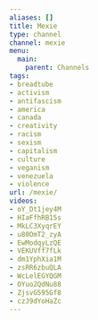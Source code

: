 ```yaml
---
aliases: []
title: Mexie
type: channel
channel: mexie
menu:
  main:
    parent: Channels
tags:
- breadtube
- activism
- antifascism
- america
- canada
- creativity
- racism
- sexism
- capitalism
- culture
- veganism
- venezuela
- violence
url: /mexie/
videos:
- oY_Dt1jey4M
- HIaFfhRB15s
- MkLC3XyqrEY
- u80OmT2_zyA
- EwModqyLzQE
- VEKUVff7fLk
- dm1YphXia1M
- zsRR6zbuQLA
- WcLelEGYQGM
- OYuo2QdNu88
- ZjsvG595Gf8
- czJ9dYoHaZc
---
```

